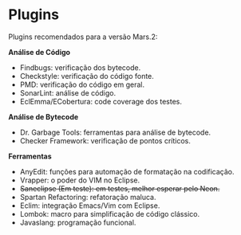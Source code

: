 # Plugins
Plugins recomendados para a versão Mars.2:

**Análise de Código**
* Findbugs: verificação dos bytecode.
* Checkstyle: verificação do código fonte.
* PMD: verificação do código em geral.
* SonarLint: análise de código.
* EclEmma/ECobertura: code coverage dos testes.

**Análise de Bytecode**
* Dr. Garbage Tools: ferramentas para análise de bytecode.
* Checker Framework: verificação de pontos críticos.

**Ferramentas**
* AnyEdit: funções para automação de formatação na codificação.
* Vrapper: o poder do VIM no Eclipse.
* ~~Saneclipse (Em teste): em testes, melhor esperar pelo Neon.~~
* Spartan Refactoring: refatoração maluca.
* Eclim: integração Emacs/Vim com Eclipse.
* Lombok: macro para simplificação de código clássico.
* Javaslang: programação funcional.
